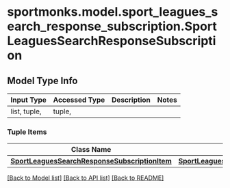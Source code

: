 # sportmonks.model.sport_leagues_search_response_subscription.SportLeaguesSearchResponseSubscription

## Model Type Info
Input Type | Accessed Type | Description | Notes
------------ | ------------- | ------------- | -------------
list, tuple,  | tuple,  |  | 

### Tuple Items
Class Name | Input Type | Accessed Type | Description | Notes
------------- | ------------- | ------------- | ------------- | -------------
[**SportLeaguesSearchResponseSubscriptionItem**](SportLeaguesSearchResponseSubscriptionItem.md) | [**SportLeaguesSearchResponseSubscriptionItem**](SportLeaguesSearchResponseSubscriptionItem.md) | [**SportLeaguesSearchResponseSubscriptionItem**](SportLeaguesSearchResponseSubscriptionItem.md) |  | 

[[Back to Model list]](../../README.md#documentation-for-models) [[Back to API list]](../../README.md#documentation-for-api-endpoints) [[Back to README]](../../README.md)

